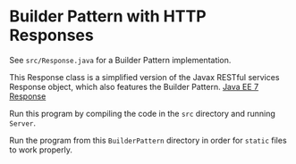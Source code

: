 # Builder Pattern with HTTP Responses

See `src/Response.java` for a Builder Pattern implementation.

This Response class is a simplified version of the Javax RESTful services
Response object, which also features the Builder Pattern.
[Java EE 7 Response](https://docs.oracle.com/javaee/7/api/javax/ws/rs/core/Response.html)

Run this program by compiling the code in the `src` directory and running `Server`.

Run the program from this `BuilderPattern` directory in order for `static`
files to work properly.
